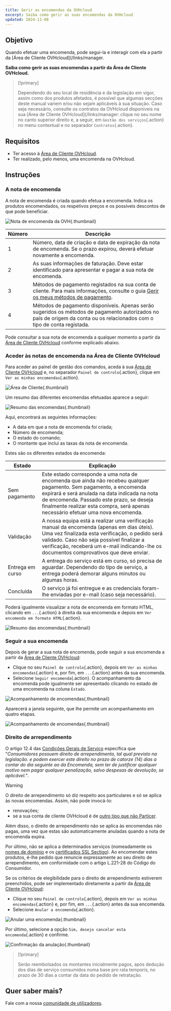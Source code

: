 ```yaml
---
title: Gerir as encomendas da OVHcloud
excerpt: Saiba como gerir as suas encomendas da OVHcloud
updated: 2024-11-08
---
```


## Objetivo

Quando efetuar uma encomenda, pode segui-la e interagir com ela a partir da [Área de Cliente OVHcloud](/links/manager.

**Saiba como gerir as suas encomendas a partir da Área de Cliente OVHcloud.**

> [!primary]
>
> Dependendo do seu local de residência e da legislação em vigor, assim como dos produtos afetados, é possível que algumas secções deste manual variem e/ou não sejam aplicáveis à sua situação. Caso seja necessário, consulte os contratos da OVHcloud disponíveis na sua [Área de Cliente OVHcloud](/links/manager: clique no seu nome no canto superior direito e, a seguir, em `Gestão dos serviços`{.action} no menu contextual e no separador `Contratos`{.action}.
>

## Requisitos

- Ter acesso à [Área de Cliente OVHcloud](/links/manager).
- Ter realizado, pelo menos, uma encomenda na OVHcloud.

## Instruções

### A nota de encomenda

A nota de encomenda é criada quando efetua a encomenda. Indica os produtos encomendados, os respetivos preços e os possíveis descontos de que pode beneficiar.

![Nota de encomenda da OVH](images/order01.png){.thumbnail}

|Número|Descrição|
|---|---|
|1|Número, data de criação e data de expiração da nota de encomenda. Se o prazo expirou, deverá efetuar novamente a encomenda.|
|2|As suas informações de faturação. Deve estar identificado para apresentar e pagar a sua nota de encomenda.|
|3|Métodos de pagamento registados na sua conta de cliente. Para mais informações, consulte o guia [Gerir os meus métodos de pagamento](/pages/account_and_service_management/managing_billing_payments_and_services/manage-payment-methods).|
|4|Métodos de pagamento disponíveis. Apenas serão sugeridos os métodos de pagamento autorizados no país de origem da conta ou os relacionados com o tipo de conta registada.|

Pode consultar a sua nota de encomenda a qualquer momento a partir da [Área de Cliente OVHcloud](/links/manager) conforme explicado abaixo.

### Aceder às notas de encomenda na Área de Cliente OVHcloud

Para aceder ao painel de gestão dos comandos, aceda à sua [Área de Cliente OVHcloud](/links/manager) e, no separador `Painel de controlo`{.action}, clique em `Ver as minhas encomendas`{.action}.

![Área de Cliente](images/huborders.png){.thumbnail}

Um resumo das diferentes encomendas efetuadas aparece a seguir:

![Resumo das encomendas](images/order03.png){.thumbnail}

Aqui, encontrará as seguintes informações:

- A data em que a nota de encomenda foi criada;
- Número de encomenda;
- O estado do comando;
- O montante que inclui as taxas da nota de encomenda.

Estes são os diferentes estados da encomenda:

|Estado|Explicação|
|---|---|
|Sem pagamento|Este estado corresponde a uma nota de encomenda que ainda não recebeu qualquer pagamento. Sem pagamento, a encomenda expirará e será anulada na data indicada na nota de encomenda. Passado este prazo, se deseja finalmente realizar esta compra, será apenas necessário efetuar uma nova encomenda.|
|Validação|A nossa equipa está a realizar uma verificação manual da encomenda (apenas em dias úteis). Uma vez finalizada esta verificação, o pedido será validado. Caso não seja possível finalizar a verificação, receberá um e-mail indicando-lhe os documentos comprovativos que deve enviar.|
|Entrega em curso|A entrega do serviço está em curso, só precisa de aguardar. Dependendo do tipo de serviço, a entrega poderá demorar alguns minutos ou algumas horas.|
|Concluída|O serviço já foi entregue e as credenciais foram-lhe enviadas por e-mail (caso seja necessário).|

Poderá igualmente visualizar a nota de encomenda em formato HTML, clicando em `...`{.action} à direita da sua encomenda e depois em `Ver encomenda em formato HTML`{.action}.

![Resumo das encomendas](images/order04.png){.thumbnail}

### Seguir a sua encomenda

Depois de gerar a sua nota de encomenda, pode seguir a sua encomenda a partir da [Área de Cliente OVHcloud](/links/manager):

* Clique no seu `Painel de controlo`{.action}, depois em `Ver as minhas encomendas`{.action} e, por fim, em `...`{.action} antes da sua encomenda.
* Selecione `Seguir encomenda`{.action}. O acompanhamento da encomenda pode igualmente ser apresentado clicando no estado de uma encomenda na coluna `Estado`.

![Acompanhamento de encomendas](images/order05b.png){.thumbnail}

Aparecerá a janela seguinte, que lhe permite um acompanhamento em quatro etapas.

![Acompanhamento de encomendas](images/order06.png){.thumbnail}

### Direito de arrependimento

O artigo 12.4 das [Condições Gerais de Serviço](https://www.ovhcloud.com/pt/terms-and-conditions/contracts/) especifica que "*Consumidores possuem direito de arrependimento, tal qual previsto na legislação. e podem exercer este direito no prazo de catorze (14) dias a contar do dia seguinte ao da Encomenda, sem ter de justificar qualquer motivo nem pagar qualquer penalização, salvo despesas de devolução, se aplicável.*".

> [!warning]
>
> O direito de arrependimento só diz respeito aos particulares e só se aplica às novas encomendas. Assim, não pode invocá-lo:
>
> - renovações;
> - se a sua conta de cliente OVHcloud é de [outro tipo que não Particer](/pages/account_and_service_management/account_information/all_about_username#modificar-o-tipo-de-conta).
>
> Além disso, o direito de arrependimento não se aplica às encomendas não pagas, uma vez que estas são automaticamente anuladas quando a nota de encomenda expira.
>
> Por último, não se aplica a determinados serviços (nomeadamente os [nomes de domínio](/links/web/domains) e os [certificados SSL Sectigo](/links/web/hosting-options-ssl)). Ao encomendar estes produtos, é-lhe pedido que renuncie expressamente ao seu direito de arrependimento, em conformidade com o artigo L.221-28 do Código do Consumidor.
>

Se os critérios de elegibilidade para o direito de arrependimento estiverem preenchidos, pode ser implementado diretamente a partir da [Área de Cliente OVHcloud](/links/manager):

* Clique no seu `Painel de controlo`{.action}, depois em `Ver as minhas encomendas`{.action} e, por fim, em `...`{.action} antes da sua encomenda.
* Selecione `Anular a encomenda`{.action}.

![Anular uma encomenda](images/cancelorder1.png){.thumbnail}

Por último, selecione a opção `Sim, desejo cancelar esta encomenda`{.action} e confirme.

![Confirmação da anulação](images/cancelorder2.png){.thumbnail}

> [!primary]
>
> Serão reembolsados os montantes inicialmente pagos, após dedução dos dias de serviço consumidos numa base pro rata temporis, no prazo de 30 dias a contar da data do pedido de retratação.
>

## Quer saber mais?

Fale com a nossa [comunidade de utilizadores](/links/community).